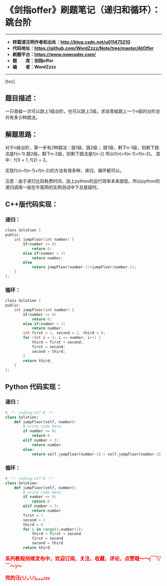 # 《剑指offer》刷题笔记（递归和循环）：跳台阶

----------

- **转载请注明作者和出处：http://blog.csdn.net/u011475210**
- **代码地址：https://github.com/WordZzzz/Note/tree/master/AtOffer**
- **刷题平台：https://www.nowcoder.com/**
- **题&emsp;&emsp;库：剑指offer**
- **编&emsp;&emsp;者：WordZzzz**

----------

[toc]

## 题目描述：

一只青蛙一次可以跳上1级台阶，也可以跳上2级。求该青蛙跳上一个n级的台阶总共有多少种跳法。

## 解题思路：

对于n级台阶，第一步有2种跳法：跳1级、跳2级；
跳1级，剩下n-1级，则剩下跳法是f(n-1)
跳2级，剩下n-2级，则剩下跳法是f(n-2)
所以f(n)=f(n-1)+f(n-2)。
其中：f(1) = 1, f(2) = 2。

实现f(n)=f(n-1)+f(n-2)的方法有很多种，递归、循环都可以。

注意：由于递归比较耗费时间，加上python的运行效率本来就低，所以python的递归调用一般在牛客网的实例测试中下总是超时。

## C++版代码实现：

### 递归：

```c
class Solution {
public:
    int jumpFloor(int number) {
        if(number <= 0)
            return 0;
        else if(number < 3)
            return number;
        else
            return jumpFloor(number-1)+jumpFloor(number-2);
    }
};
```

### 循环：

```c
class Solution {
public:
    int jumpFloor(int number) {
        if(number <= 0)
            return 0;
        else if(number < 3)
            return number;
        int first = 1, second = 2, third = 0;
        for (int i = 3; i <= number; i++) {
            third = first + second;
            first = second;
            second = third;
        }
        return third;
    }
};
```

## Python 代码实现：

### 递归：

```python
# -*- coding:utf-8 -*-
class Solution:
    def jumpFloor(self, number):
        # write code here
        if number <= 0:
            return 0
        elif number < 3:
            return number
        else:
            return self.jumpFloor(number-1) + self.jumpFloor(number-2)
```

### 循环：

```python
# -*- coding:utf-8 -*-
class Solution:
    def jumpFloor(self, number):
        # write code here
        if number <= 0:
            return 0
        elif number < 3:
            return number
        first = 1
        second = 2
        third = 0
        for i in range(3,number+1):
            third = first + second
            first = second
            second = third
        return third
```

**<font color="red" size=3 face="仿宋">系列教程持续发布中，欢迎订阅、关注、收藏、评论、点赞哦～～(￣▽￣～)～</font>**

**<font color="red" size=3 face="仿宋">完的汪(∪｡∪)｡｡｡zzz</font>**
